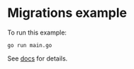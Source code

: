 # Migrations example

To run this example:

```shell
go run main.go
```

See [docs](https://bun.uptrace.dev/guide/migrations.html#migration-names) for details.

